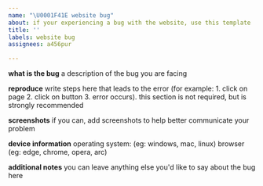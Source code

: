 ```yaml
---
name: "\U0001F41E website bug"
about: if your experiencing a bug with the website, use this template
title: ''
labels: website bug
assignees: a456pur

---
```


**what is the bug**
a description of the bug you are facing

**reproduce**
write steps here that leads to the error (for example: 1. click on page 2. click on button 3. error occurs). this section is not required, but is strongly recommended

**screenshots**
if you can, add screenshots to help better communicate your problem

**device information**
operating system: (eg: windows, mac, linux)
browser (eg: edge, chrome, opera, arc)

**additional notes**
you can leave anything else you'd like to say about the bug here
